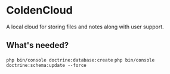  # ColdenCloud
 A local cloud for storing files and notes along with user support. 

## What's needed?
 `php bin/console doctrine:database:create`
 `php bin/console doctrine:schema:update --force`

